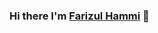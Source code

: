 ### Hi there I'm [Farizul Hammi](https://github.com/farizulhammi/) 👋

<!--
**farizulhammi/farizulhammi** is a ✨ _special_ ✨ repository because its `README.md` (this file) appears on your GitHub profile.

Here are some ideas to get you started:

- 🔭 I’m currently working on ...
- 🌱 I’m currently learning ...
- 👯 I’m looking to collaborate on ...
- 🤔 I’m looking for help with ...
- 💬 Ask me about ...
- 📫 How to reach me: ...
- 😄 Pronouns: ...
- ⚡ Fun fact: ...
-->
<!--
<br />
    <img align="center" src="https://github-readme-stats.vercel.app/api?username=farizulhammi&theme=tokyonight&hide_border=true&show_icons=true&include_all_commits=true" alt="Farizul Hammi Github Stats">

<img align="center" alt="Top Langs" src="https://github-readme-stats.vercel.app/api/top-langs/?username=farizulhammi&layout=compact&hide_border=true&theme=tokyonight"> -->
